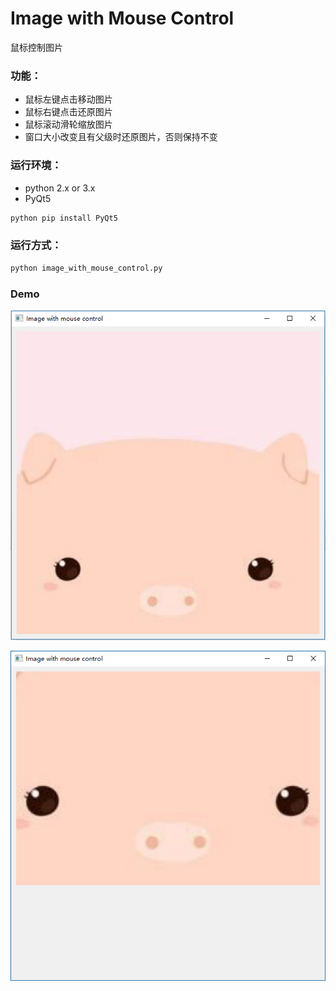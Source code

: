 # Image with Mouse Control

鼠标控制图片

### 功能：

- 鼠标左键点击移动图片
- 鼠标右键点击还原图片
- 鼠标滚动滑轮缩放图片
- 窗口大小改变且有父级时还原图片，否则保持不变

### 运行环境：

- python 2.x or 3.x
- PyQt5

```python
python pip install PyQt5
```

### 运行方式：

```python
python image_with_mouse_control.py
```

### Demo

![](img/demo_1.png)

![](img/demo_2.png)
